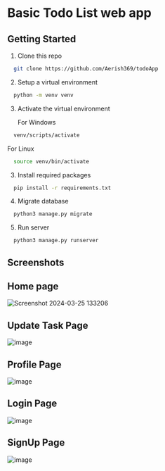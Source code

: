 # Basic Todo List web app

## Getting Started

1. Clone this repo

```bash
  git clone https://github.com/Aerish369/todoApp
```

2. Setup a virtual environment

```bash
  python -m venv venv
```

3. Activate the virtual environment

   For Windows

```bash
  venv/scripts/activate
```

For Linux

```bash
  source venv/bin/activate
```

3. Install required packages

```bash
  pip install -r requirements.txt
```

4. Migrate database

```bash
  python3 manage.py migrate
```

5. Run server

```bash
  python3 manage.py runserver
```

## Screenshots

## Home page

![Screenshot 2024-03-25 133206](https://github.com/Aerish369/todoApp/assets/107682299/2c9aded7-6cca-4bf1-b6de-4a4772030c8d)

## Update Task Page

![image](https://github.com/Aerish369/todoApp/assets/107682299/187bf189-3dc3-4e88-86bc-00ce86f45107)

## Profile Page

![image](https://github.com/Aerish369/todoApp/assets/107682299/e1c0ab7f-5c22-4e85-8899-1c7fb6c41023)

## Login Page

![image](https://github.com/Aerish369/todoApp/assets/107682299/8897abe5-c26f-43e6-9eeb-9faca7333a91)

## SignUp Page

![image](https://github.com/Aerish369/todoApp/assets/107682299/1b2310ba-eabc-4b45-8a5a-22b3436a269a)
